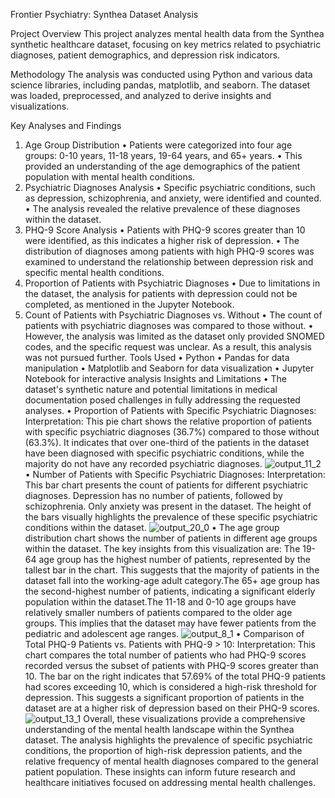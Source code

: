 Frontier Psychiatry: Synthea Dataset Analysis

Project Overview This project analyzes mental health data from the Synthea synthetic healthcare dataset, focusing on key metrics related to psychiatric diagnoses, patient demographics, and depression risk indicators.

Methodology The analysis was conducted using Python and various data science libraries, including pandas, matplotlib, and seaborn. The dataset was loaded, preprocessed, and analyzed to derive insights and visualizations.

Key Analyses and Findings
1.	Age Group Distribution
•	Patients were categorized into four age groups: 0-10 years, 11-18 years, 19-64 years, and 65+ years.
•	This provided an understanding of the age demographics of the patient population with mental health conditions.
2.	Psychiatric Diagnoses Analysis
•	Specific psychiatric conditions, such as depression, schizophrenia, and anxiety, were identified and counted.
•	The analysis revealed the relative prevalence of these diagnoses within the dataset.
3.	PHQ-9 Score Analysis
•	Patients with PHQ-9 scores greater than 10 were identified, as this indicates a higher risk of depression.
•	The distribution of diagnoses among patients with high PHQ-9 scores was examined to understand the relationship between depression risk and specific mental health conditions.
4.	Proportion of Patients with Psychiatric Diagnoses
•	Due to limitations in the dataset, the analysis for patients with depression could not be completed, as mentioned in the Jupyter Notebook.
5.	Count of Patients with Psychiatric Diagnoses vs. Without
•	The count of patients with psychiatric diagnoses was compared to those without.
•	However, the analysis was limited as the dataset only provided SNOMED codes, and the specific request was unclear. As a result, this analysis was not pursued further.
Tools Used
•	Python
•	Pandas for data manipulation
•	Matplotlib and Seaborn for data visualization
•	Jupyter Notebook for interactive analysis
Insights and Limitations
•	The dataset's synthetic nature and potential limitations in medical documentation posed challenges in fully addressing the requested analyses.
•	Proportion of Patients with Specific Psychiatric Diagnoses: Interpretation: This pie chart shows the relative proportion of patients with specific psychiatric diagnoses (36.7%) compared to those without (63.3%). It indicates that over one-third of the patients in the dataset have been diagnosed with specific psychiatric conditions, while the majority do not have any recorded psychiatric diagnoses. 
![output_11_2](https://github.com/user-attachments/assets/105a0dc1-31a4-44b9-8bf2-592ec1db5ec3)
•	Number of Patients with Specific Psychiatric Diagnoses: Interpretation: This bar chart presents the count of patients for different psychiatric diagnoses. Depression has no number of patients, followed by schizophrenia. Only anxiety was present in the dataset. The height of the bars visually highlights the prevalence of these specific psychiatric conditions within the dataset. 
![output_20_0](https://github.com/user-attachments/assets/1b58abd5-84a8-4cff-adae-265c5bd682c6)
•	The age group distribution chart shows the number of patients in different age groups within the dataset. The key insights from this visualization are:
The 19-64 age group has the highest number of patients, represented by the tallest bar in the chart. This suggests that the majority of patients in the dataset fall into the working-age adult category.The 65+ age group has the second-highest number of patients, indicating a significant elderly population within the dataset.The 11-18 and 0-10 age groups have relatively smaller numbers of patients compared to the older age groups. This implies that the dataset may have fewer patients from the pediatric and adolescent age ranges.
 ![output_8_1](https://github.com/user-attachments/assets/d00a3e6c-87b6-4299-9109-804009cb7f2d)
•	Comparison of Total PHQ-9 Patients vs. Patients with PHQ-9 > 10: Interpretation: This chart compares the total number of patients who had PHQ-9 scores recorded versus the subset of patients with PHQ-9 scores greater than 10. The bar on the right indicates that 57.69% of the total PHQ-9 patients had scores exceeding 10, which is considered a high-risk threshold for depression. This suggests a significant proportion of patients in the dataset are at a higher risk of depression based on their PHQ-9 scores.
 ![output_13_1](https://github.com/user-attachments/assets/bd9c6189-701f-4006-9ad5-3a5c7566d833)
Overall, these visualizations provide a comprehensive understanding of the mental health landscape within the Synthea dataset. The analysis highlights the prevalence of specific psychiatric conditions, the proportion of high-risk depression patients, and the relative frequency of mental health diagnoses compared to the general patient population. These insights can inform future research and healthcare initiatives focused on addressing mental health challenges.

